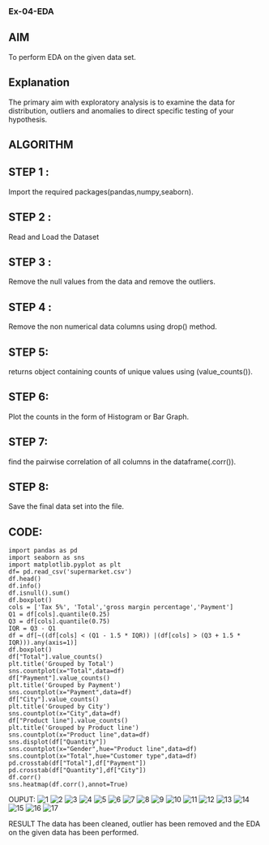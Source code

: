 ### Ex-04-EDA
## AIM
To perform EDA on the given data set.

## Explanation
The primary aim with exploratory analysis is to examine the data for distribution, outliers and anomalies to direct specific testing of your hypothesis.

## ALGORITHM
## STEP 1 :
Import the required packages(pandas,numpy,seaborn).

## STEP 2 :
Read and Load the Dataset

## STEP 3 :
Remove the null values from the data and remove the outliers.

## STEP 4 :
Remove the non numerical data columns using drop() method.

## STEP 5:
returns object containing counts of unique values using (value_counts()).

## STEP 6:
Plot the counts in the form of Histogram or Bar Graph.

## STEP 7:
find the pairwise correlation of all columns in the dataframe(.corr()).

## STEP 8:
Save the final data set into the file.

## CODE:
```
import pandas as pd 
import seaborn as sns
import matplotlib.pyplot as plt
df= pd.read_csv('supermarket.csv')
df.head()
df.info()
df.isnull().sum()
df.boxplot()
cols = ['Tax 5%', 'Total','gross margin percentage','Payment']
Q1 = df[cols].quantile(0.25)
Q3 = df[cols].quantile(0.75)
IQR = Q3 - Q1
df = df[~((df[cols] < (Q1 - 1.5 * IQR)) |(df[cols] > (Q3 + 1.5 * IQR))).any(axis=1)]
df.boxplot()
df["Total"].value_counts()
plt.title('Grouped by Total')
sns.countplot(x="Total",data=df)
df["Payment"].value_counts()
plt.title('Grouped by Payment')
sns.countplot(x="Payment",data=df)
df["City"].value_counts()
plt.title('Grouped by City')
sns.countplot(x="City",data=df)
df["Product line"].value_counts()
plt.title('Grouped by Product line')
sns.countplot(x="Product line",data=df)
sns.displot(df["Quantity"])
sns.countplot(x="Gender",hue="Product line",data=df)
sns.countplot(x="Total",hue="Customer type",data=df)
pd.crosstab(df["Total"],df["Payment"])
pd.crosstab(df["Quantity"],df["City"])
df.corr()
sns.heatmap(df.corr(),annot=True)
```
OUPUT:
![1](https://user-images.githubusercontent.com/94169318/162870121-5b27daea-bd27-4e84-bfef-28a440d5e699.png)
![2](https://user-images.githubusercontent.com/94169318/162870214-9ae31f7d-6147-4ad1-90fe-f7a16f201e10.png)
![3](https://user-images.githubusercontent.com/94169318/162870240-61f2e228-1db0-4029-8542-0dc20bc0753d.png)
![4](https://user-images.githubusercontent.com/94169318/162870270-3b93acf4-f678-4c59-8231-2f55c548c990.png)
![5](https://user-images.githubusercontent.com/94169318/162870296-5476970c-2950-47eb-9484-249b3fb93e90.png)
![6](https://user-images.githubusercontent.com/94169318/162870325-c10e87a7-2878-4f0a-b4eb-e161677cbcb2.png)
![7](https://user-images.githubusercontent.com/94169318/162870350-54299f14-c326-4d25-a162-a501e9b431d2.png)
![8](https://user-images.githubusercontent.com/94169318/162870368-3e5e4eda-e51a-4952-9788-8e97321ec61f.png)
![9](https://user-images.githubusercontent.com/94169318/162870383-a4b699f0-a789-4c9c-9b01-e60f187d9dc5.png)
![10](https://user-images.githubusercontent.com/94169318/162870394-03fd1f2d-dc33-400a-8e4b-9f401d6a61f6.png)
![11](https://user-images.githubusercontent.com/94169318/162870438-ebafae21-773c-4800-b4ff-9555a7ae1252.png)
![12](https://user-images.githubusercontent.com/94169318/162870450-8fe1cb3d-eaa9-4a54-97b3-4dd5a6f83fda.png)
![13](https://user-images.githubusercontent.com/94169318/162870599-c6ab571a-567d-415c-9624-9bf6f8d612e5.png)
![14](https://user-images.githubusercontent.com/94169318/162870711-8cfae07d-ae7d-4911-acda-8fe4d7887b00.png)
![15](https://user-images.githubusercontent.com/94169318/162870698-eb10d2eb-13b4-4120-815c-a1ff843033e6.png)
![16](https://user-images.githubusercontent.com/94169318/162870722-2972ae42-574e-4dd3-ab9f-d1bd03ef3c9a.png)
![17](https://user-images.githubusercontent.com/94169318/162870742-f8f123e7-0c21-4b31-a726-2c8acbe77ef1.png)

RESULT
The data has been cleaned, outlier has been removed and the EDA on the given data has been performed.
